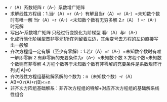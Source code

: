 + r（A）系数矩阵 r（A-）系数增广矩阵 
+ 求解线性方程组：1.当r（A）=r（A-）有解且当r（A）=r（A-）=未知数个数时有唯一解 当r（A）=r（A-）<未知数个数有无穷多解 2.r（A）！=r（A-）时无解
+ 写出A-系数增广矩阵 只经过行变换化为阶梯型 看r（A）与r（A-）
+ 化成行简化阶梯型首非零元1所在列留着左边，其余变号去方程的左边直接写出一般解
+ 齐次方程组一定有解（至少有零解）：1.若r（A）=r（A-）=未知数个数时有唯一解即零解 2.有非零解的充要条件为r（A-）<未知数个数 3.方程个数<未知数个数则有非零解 4.方程个数等于未知数个数有非零解的充要条件是系数矩阵行列式|A|=0
+ 齐次线性方程组基础解系解的个数为：n（未知数个数）-r（A）
+ AB=0 r(A)+r(B)<=n
+ 非齐次方阵组基础解系：非齐次方程组的特解+对应齐次方程组的基础解系线性组合